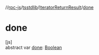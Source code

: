//[rpc-js](../../../index.md)/[tsstdlib](../index.md)/[IteratorReturnResult](index.md)/[done](done.md)

# done

[js]\
abstract var [done](done.md): [Boolean](https://kotlinlang.org/api/latest/jvm/stdlib/kotlin/-boolean/index.html)
